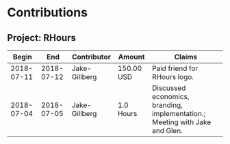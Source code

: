 # Contributions

## Project: RHours

Begin | End | Contributor | Amount | Claims
----- | --- | ----------- | ------ | ------
2018-07-11 | 2018-07-12 | Jake-Gillberg | 150.00 USD | Paid friend for RHours logo.
2018-07-04 | 2018-07-05 | Jake-Gillberg | 1.0 Hours | Discussed economics, branding, implementation.; Meeting with Jake and Glen.
